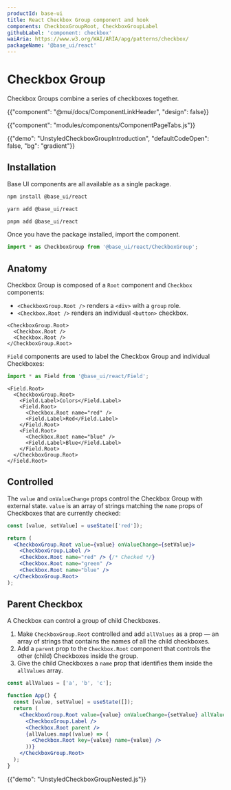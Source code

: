 ```yaml
---
productId: base-ui
title: React Checkbox Group component and hook
components: CheckboxGroupRoot, CheckboxGroupLabel
githubLabel: 'component: checkbox'
waiAria: https://www.w3.org/WAI/ARIA/apg/patterns/checkbox/
packageName: '@base_ui/react'
---
```


# Checkbox Group

<p class="description">Checkbox Groups combine a series of checkboxes together.</p>

{{"component": "@mui/docs/ComponentLinkHeader", "design": false}}

{{"component": "modules/components/ComponentPageTabs.js"}}

{{"demo": "UnstyledCheckboxGroupIntroduction", "defaultCodeOpen": false, "bg": "gradient"}}

## Installation

Base UI components are all available as a single package.

<codeblock storageKey="package-manager">

```bash npm
npm install @base_ui/react
```

```bash yarn
yarn add @base_ui/react
```

```bash pnpm
pnpm add @base_ui/react
```

</codeblock>

Once you have the package installed, import the component.

```ts
import * as CheckboxGroup from '@base_ui/react/CheckboxGroup';
```

## Anatomy

Checkbox Group is composed of a `Root` component and `Checkbox` components:

- `<CheckboxGroup.Root />` renders a `<div>` with a `group` role.
- `<Checkbox.Root />` renders an individual `<button>` checkbox.

```tsx
<CheckboxGroup.Root>
  <Checkbox.Root />
  <Checkbox.Root />
</CheckboxGroup.Root>
```

`Field` components are used to label the Checkbox Group and individual Checkboxes:

```jsx
import * as Field from '@base_ui/react/Field';
```

```tsx
<Field.Root>
  <CheckboxGroup.Root>
    <Field.Label>Colors</Field.Label>
    <Field.Root>
      <Checkbox.Root name="red" />
      <Field.Label>Red</Field.Label>
    </Field.Root>
    <Field.Root>
      <Checkbox.Root name="blue" />
      <Field.Label>Blue</Field.Label>
    </Field.Root>
  </CheckboxGroup.Root>
</Field.Root>
```

## Controlled

The `value` and `onValueChange` props control the Checkbox Group with external state. `value` is an array of strings matching the `name` props of Checkboxes that are currently checked:

```jsx
const [value, setValue] = useState(['red']);

return (
  <CheckboxGroup.Root value={value} onValueChange={setValue}>
    <CheckboxGroup.Label />
    <Checkbox.Root name="red" /> {/* Checked */}
    <Checkbox.Root name="green" />
    <Checkbox.Root name="blue" />
  </CheckboxGroup.Root>
);
```

## Parent Checkbox

A Checkbox can control a group of child Checkboxes.

1. Make `CheckboxGroup.Root` controlled and add `allValues` as a prop — an array of strings that contains the names of all the child checkboxes.
2. Add a `parent` prop to the `Checkbox.Root` component that controls the other (child) Checkboxes inside the group.
3. Give the child Checkboxes a `name` prop that identifies them inside the `allValues` array.

```jsx
const allValues = ['a', 'b', 'c'];

function App() {
  const [value, setValue] = useState([]);
  return (
    <CheckboxGroup.Root value={value} onValueChange={setValue} allValues={allValues}>
      <CheckboxGroup.Label />
      <Checkbox.Root parent />
      {allValues.map((value) => (
        <Checkbox.Root key={value} name={value} />
      ))}
    </CheckboxGroup.Root>
  );
}
```

{{"demo": "UnstyledCheckboxGroupNested.js"}}
